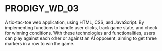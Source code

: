 # PRODIGY_WD_03
A tic-tac-toe web application, using HTML, CSS, and JavaScript. By implementing functions to handle user clicks, track game state, and check for winning conditions. With these technologies and functionalities, users can play against each other or against an AI opponent, aiming to get three markers in a row to win the game.
